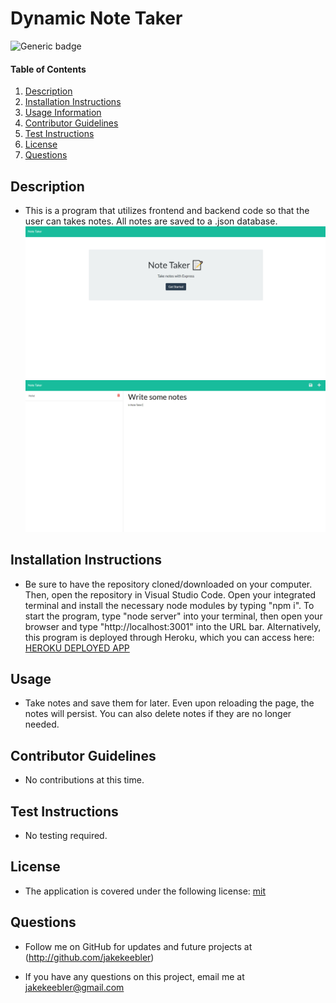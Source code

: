 # Dynamic Note Taker

  ![Generic badge](https://img.shields.io/badge/license-mit-green.svg)

  #### Table of Contents
  
  1. [Description](#description)
  2. [Installation Instructions](#installation-instructions)
  3. [Usage Information](#usage-information)
  4. [Contributor Guidelines](#contributor-guidelines)
  5. [Test Instructions](#test-instructions)
  6. [License](#license)
  7. [Questions](#questions)
  
  ## Description
  * This is a program that utilizes frontend and backend code so that the user can takes notes. All notes are saved to a .json database.
  ![image](./readme_assets/Capture1.PNG)
  ![image](./readme_assets/Capture2.PNG)
  
  ## Installation Instructions
  * Be sure to have the repository cloned/downloaded on your computer. Then, open the repository in Visual Studio Code. Open your integrated terminal and install the necessary node modules by typing "npm i". To start the program, type "node server" into your terminal, then open your browser and type "http://localhost:3001" into the URL bar. Alternatively, this program is deployed through Heroku, which you can access here: <a href="https://radiant-cove-12910.herokuapp.com/" target="_blank">HEROKU DEPLOYED APP</a>
  
  ## Usage
  * Take notes and save them for later. Even upon reloading the page, the notes will persist. You can also delete notes if they are no longer needed.
  
  ## Contributor Guidelines
  * No contributions at this time.
  
  ## Test Instructions
  * No testing required.
  
  ## License
  * The application is covered under the following license:
    [mit](https://choosealicense.com/licenses/mit)
  
  ## Questions
  * Follow me on GitHub for updates and future projects at (http://github.com/jakekeebler)
  
  * If you have any questions on this project, email me at jakekeebler@gmail.com